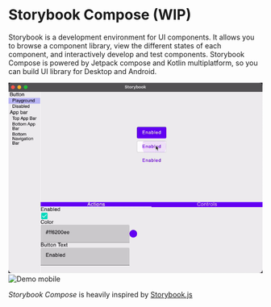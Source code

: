 # Storybook Compose (WIP)

Storybook is a development environment for UI components. It allows you to browse a component library, view the
different states of each component, and interactively develop and test components. Storybook Compose is powered by
Jetpack compose and Kotlin multiplatform, so you can build UI library for Desktop and Android.

![Demo desktop](media/demo_desktop.gif)
![Demo mobile](media/demo_mobile.gif)

_Storybook Compose_ is heavily inspired by [Storybook.js](https://github.com/storybookjs/storybook)